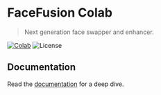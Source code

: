 FaceFusion Colab
================

> Next generation face swapper and enhancer.

[![Colab](https://img.shields.io/badge/open-colab-blue.svg)](https://colab.research.google.com/github/mk2327/facefusion-colab/blob/master/facefusion.ipynb)
![License](https://img.shields.io/badge/license-MIT-green)


Documentation
-------------

Read the [documentation](https://docs.facefusion.io) for a deep dive.
